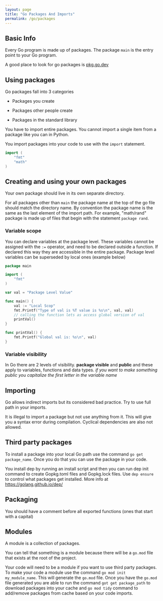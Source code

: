 ```yaml
---
layout: page
title: "Go Packages And Imports"
permalink: /go/packages
---
```


## Basic Info

Every Go program is made up of packages.  The package `main` is the entry point to your Go program. 

A good place to look for go packages is [pkg.go.dev](https://pkg.go.dev)

## Using packages

Go packages fall into 3 categories

* Packages you create

* Packages other people create

* Packages in the standard library

You have to import entire packages.  You cannot import a single item from a package like you can in Python.

You import packages into your code to use with the `import` statement.

```go
import (
    "fmt"
    "math"
)
```

## Creating and using your own packages

Your own package should live in its own separate directory.

For all packages other than `main` the package name at the top of the go file should match the directory name.  By convention the package name is the same as the last element of the import path.  For example, "math/rand" package is made up of files that begin with the statement `package rand`.

### Variable scope

You can declare variables at the package level.  These variables cannot be assigned with the `:=` operator, and need to be declared outside a function.  If declared this way they are accessible in the entire package.  Package level variables can be superseded by local ones (example below)

```go
package main

import (
    "fmt"
)

var val = "Package Level Value"

func main() {
    val := "Local Scop"
    fmt.Printf("Type of val is %T value is %s\n", val, val)
    // calling the function lets as access global version of val
    printVal()
}

func printVal() {
    fmt.Printf("Global val is: %s\n", val)
}
```

### Variable visibility

In Go there are 2 levels of visibility.  **package visible** and **public** and these apply to variables, functions and data types.  *if you want to make something public you capitalize the first letter in the variable name*

## Importing

Go allows indirect imports but its considered bad practice.  Try to use full path in your imports.

It is illegal to import a package but not use anything from it.  This will give you a syntax error during compilation.  Cyclical dependencies are also not allowed.

## Third party packages

[comment]: <> (TODO: Need to flesh out this section a bit.)

To install a package into your local Go path use the command `go get package_name`.  Once you do that you can use the package in your code.

You install dep by running an install script and then you can run dep init command to create Gopkg.toml files and Gopkg.lock files.  Use `dep ensure` to control what packages get installed.  More info at <https://golang.github.io/dep/>

## Packaging

You should have a comment before all exported functions (ones that start with a capital)

[comment]: <> (TODO: Module section should be expanded and moved to it's own seciton but its OK here for now whie its content is kind of slim.)

## Modules

A module is a collection of packages.

You can tell that something is a module because there will be a `go.mod` file that exists at the root of the project.

[comment]: <> (TODO: Not sure if the below is true but that is my current understanding.)

Your code will need to be a module if you want to use third party packages.  To make your code a module use the command `go mod init my_module_name`.  This will generate the `go.mod` file.  Once you have the `go.mod` file generated you are able to run the command `got get package_path` to download packages into your cache and `go mod tidy` command to add/remove packages from cache based on your code imports.